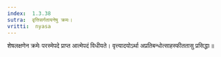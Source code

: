 ```yaml
---
index:  1.3.38
sutra:  वृत्तिसर्गतायनेषु क्रमः।
vritti:  nyasa
---
```


शेषलक्षणेन क्रमेः परस्मेपदे प्राप्त आत्मेपदं विधीयते। वृत्त्यादयोऽर्था अप्रतिबन्धोत्साहस्फीततासु प्रसिद्धाः॥
